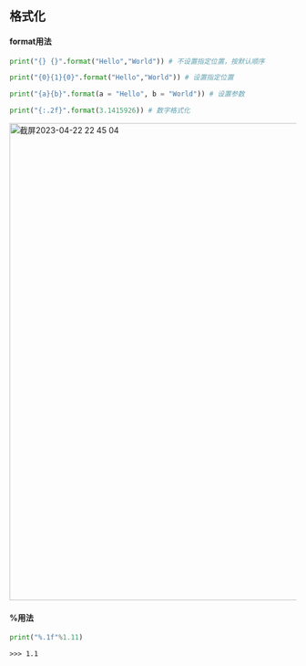 ## 格式化
#### format用法
```python
print("{} {}".format("Hello","World")) # 不设置指定位置，按默认顺序
```
```python
print("{0}{1}{0}".format("Hello","World")) # 设置指定位置
```
```python
print("{a}{b}".format(a = "Hello", b = "World")) # 设置参数
```
```python
print("{:.2f}".format(3.1415926)) # 数字格式化
```
<img width="837" alt="截屏2023-04-22 22 45 04" src="https://user-images.githubusercontent.com/131491147/233805989-ade77de4-0534-41d9-a49a-3b9c351f6dd0.png">

#### %用法
```python
print("%.1f"%1.11)
```
```
>>> 1.1
```
